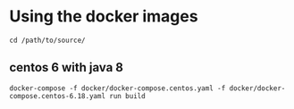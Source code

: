# Using the docker images

```
cd /path/to/source/
```

## centos 6 with java 8

```
docker-compose -f docker/docker-compose.centos.yaml -f docker/docker-compose.centos-6.18.yaml run build
```
